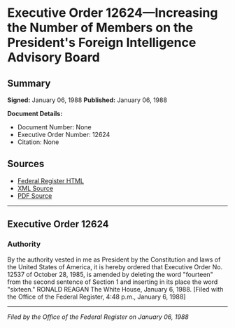 # Executive Order 12624—Increasing the Number of Members on the President's Foreign Intelligence Advisory Board

## Summary

**Signed:** January 06, 1988
**Published:** January 06, 1988

**Document Details:**
- Document Number: None
- Executive Order Number: 12624
- Citation: None

## Sources
- [Federal Register HTML](https://www.presidency.ucsb.edu/documents/executive-order-12624-increasing-the-number-members-the-presidents-foreign-intelligence)
- [XML Source](None)
- [PDF Source](None)

---

## Executive Order 12624

### Authority

By the authority vested in me as President by the Constitution and laws of the United States of America, it is hereby ordered that Executive Order No. 12537 of October 28, 1985, is amended by deleting the word "fourteen" from the second sentence of Section 1 and inserting in its place the word "sixteen."
RONALD REAGAN
The White House,
January 6, 1988.
[Filed with the Office of the Federal Register, 4:48 p.m., January 6, 1988]

---

*Filed by the Office of the Federal Register on January 06, 1988*
